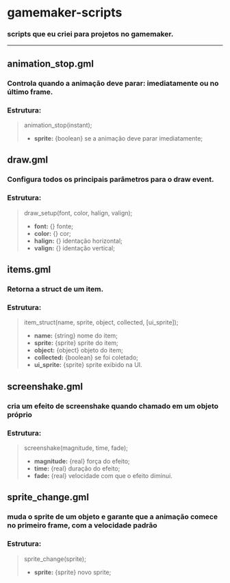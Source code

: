# gamemaker-scripts
### scripts que eu criei para projetos no gamemaker.

---

## animation_stop.gml
### Controla quando a animação deve parar: imediatamente ou no último frame.
### **Estrutura:**
> animation_stop(instant);
> - **sprite:** {boolean}  se a animação deve parar imediatamente;

## draw.gml
### Configura todos os principais parâmetros para o draw event.
### **Estrutura:**
> draw_setup(font, color, halign, valign);
> - **font:**   {} fonte;
> - **color:**  {} cor;
> - **halign:** {} identação horizontal;
> - **valign:** {} identação vertical;

## items.gml
### Retorna a struct de um item.
### **Estrutura:**
> item_struct(name, sprite, object, collected, [ui_sprite]);
> - **name:**      {string}  nome do item;
> - **sprite:**    {sprite}  sprite do item;
> - **object:**    {object}  objeto do item;
> - **collected:** {boolean} se foi coletado;
> - **ui_sprite:** {sprite}  sprite exibido na UI.

## screenshake.gml
### cria um efeito de screenshake quando chamado em um objeto próprio
### **Estrutura**:
> screenshake(magnitude, time, fade);
> - **magnitude:** {real}  força do efeito;
> - **time:**      {real}  duração do efeito;
> - **fade:**      {real}  velocidade com que o efeito diminui.

## sprite_change.gml
### muda o sprite de um objeto e garante que a animação comece no primeiro frame, com a velocidade padrão
### **Estrutura:**
> sprite_change(sprite);
> - **sprite:** {sprite}  novo sprite;
